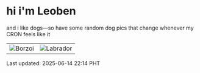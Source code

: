 # hi i'm Leoben

and i like dogs—so have some random dog pics that change whenever my CRON feels like it

|  |  |
|--------|----------|
| ![Borzoi](https://random-dog-vercel.vercel.app/api/random-borzoi?v=1749910472) | ![Labrador](https://random-dog-vercel.vercel.app/api/random-labrador?v=1749910472) |

Last updated: 2025-06-14 22:14 PHT
